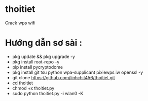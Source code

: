 # thoitiet
Crack wps wifi

# Hướng dẫn sơ sài :
* pkg update && pkg upgrade -y
* pkg install root-repo -y
* pip install pycryptodome
* pkg install git tsu python wpa-supplicant pixiewps iw openssl -y
* git clone https://github.com/linhchit456/thoitiet.git
* cd thoitiet
* chmod +x thoitiet.py
* sudo python thoitiet.py -i wlan0 -K
